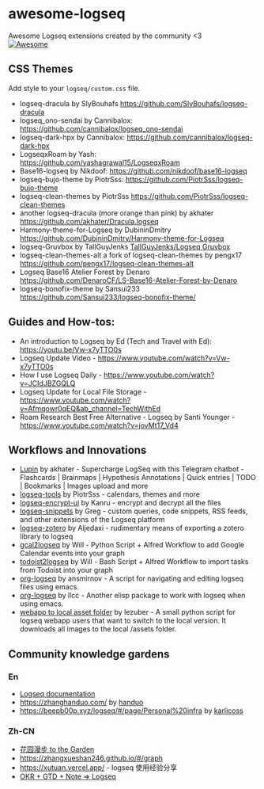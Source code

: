 # awesome-logseq

Awesome Logseq extensions created by the community &lt;3  
[![Awesome](https://awesome.re/badge.svg)](https://awesome.re)

## CSS Themes

Add style to your `logseq/custom.css` file.

- logseq-dracula by SlyBouhafs <https://github.com/SlyBouhafs/logseq-dracula>
- logseq_ono-sendai by Cannibalox: <https://github.com/cannibalox/logseq_ono-sendai>
- logseq-dark-hpx by Cannibalox: <https://github.com/cannibalox/logseq-dark-hpx>
- LogseqxRoam by Yash: <https://github.com/yashagrawal15/LogseqxRoam>
- Base16-logseq by Nikdoof: https://github.com/nikdoof/base16-logseq
- logseq-bujo-theme by PiotrSss: https://github.com/PiotrSss/logseq-bujo-theme
- logseq-clean-themes by PiotrSss https://github.com/PiotrSss/logseq-clean-themes
- another logseq-dracula (more orange than pink) by akhater https://github.com/akhater/Dracula.logseq
- Harmony-theme-for-Logseq by DubininDmitry https://github.com/DubininDmitry/Harmony-theme-for-Logseq
- logseq-Gruvbox by TallGuyJenks [TallGuyJenks/Logseq Gruvbox](https://gist.github.com/tallguyjenks/6afc75e52a3d52d475b9df9dafdecfd2)
- logseq-clean-themes-alt a fork of logseq-clean-themes by pengx17 https://github.com/pengx17/logseq-clean-themes-alt
- Logseq Base16 Atelier Forest by Denaro https://github.com/DenaroCF/LS-Base16-Atelier-Forest-by-Denaro
- logseq-bonofix-theme by Sansui233 https://github.com/Sansui233/logseq-bonofix-theme/

## Guides and How-tos:

- An introduction to Logseq by Ed (Tech and Travel with Ed): <https://youtu.be/Vw-x7yTTO0s>
- Logseq Update Video - <https://www.youtube.com/watch?v=Vw-x7yTTO0s>
- How I use Logseq Daily - <https://www.youtube.com/watch?v=JCIdJBZGQLQ>
- Logseq Update for Local File Storage - <https://www.youtube.com/watch?v=Afmqowr0qEQ&ab_channel=TechWithEd>
- Roam Research Best Free Alternative - Logseq by Santi Younger - https://www.youtube.com/watch?v=jovMt17_Vd4

## Workflows and Innovations

- [Lupin](https://github.com/akhater/Lupin) by akhater - Supercharge LogSeq with this Telegram chatbot - Flashcards | Brainmaps | Hypothesis Annotations | Quick entries | TODO | Bookmarks | Images upload and more
- [logseq-tools](https://github.com/PiotrSss/logseq-tools) by PiotrSss - calendars, themes and more
- [logseq-encrypt-ui](https://github.com/kanru/logseq-encrypt-ui) by Kanru - encrypt and decrypt all the files
- [logseq-snippets](https://github.com/71/logseq-snippets) by Greg - custom queries, code snippets, RSS feeds, and other extensions of the Logseq platform
- [logseq-zotero](https://github.com/aljedaxi/logseq-zotero/) by Aljedaxi - rudimentary means of exporting a zotero library to logseq
- [gcal2logseq](https://github.com/WilliamDurin/gcal2logseq) by Will - Python Script + Alfred Workflow to add Google Calendar events into your graph
- [todoist2logseq](https://github.com/WilliamDurin/todoist2logseq) by Will - Bash Script + Alfred Workflow to import tasks from Todoist into your graph
- [org-logseq](https://github.com/ansmirnov/org-logseq) by ansmirnov - A script for navigating and editing logseq files using emacs.
- [org-logseq](https://github.com/llcc/org-logseq) by llcc - Another elisp package to work with logseq when using emacs.
- [webapp to local asset folder](https://gist.github.com/lezuber/aa034d82b3a21d7d96fcc73a9b906b25) by lezuber - A small python script for logseq webapp users that want to switch to the local version. It downloads all images to the local /assets folder.

## Community knowledge gardens

### En

- [Logseq documentation](https://logseq.github.io/)
- https://zhanghanduo.com/ by [handuo](https://github.com/handuozh/logseq-notes)
- https://beepb00p.xyz/logseq/#/page/Personal%20infra by [karlicoss](https://github.com/karlicoss)

### Zh-CN

- [花园漫步 to the Garden](https://tothegarden.vercel.app/)
- https://zhangxueshan246.github.io/#/graph
- https://xutuan.vercel.app/ - logseq 使用经验分享
- [OKR + GTD + Note => Logseq](https://www.bmpi.dev/self/okr-gtd-note-logseq/)
